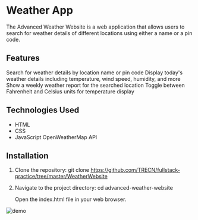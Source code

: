 # Weather App
The Advanced Weather Website is a web application that allows users to search for weather details of different locations using either a name or a pin code.
## Features
Search for weather details by location name or pin code
Display today's weather details including temperature, wind speed, humidity, and more
Show a weekly weather report for the searched location
Toggle between Fahrenheit and Celsius units for temperature display
## Technologies Used
- HTML
- CSS
- JavaScript
OpenWeatherMap API
## Installation
1. Clone the repository:
   git clone https://github.com/TRECN/fullstack-practice/tree/master/WeatherWebsite
2. Navigate to the project directory:
   cd advanced-weather-website
   
   Open the index.html file in your web browser.

![demo](https://github.com/TRECN/fullstack-practice/assets/78320320/1ddb9aaf-c9cd-4afa-a7eb-4d7c8c775287)
